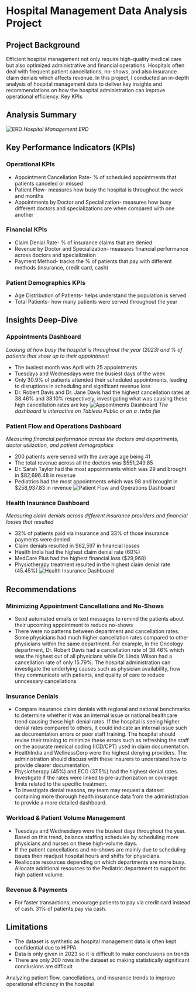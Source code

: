 # Hospital Management Data Analysis Project

## Project Background
Efficient hospital management not only require high-quality medical care but also optimized administrative and financial operations. Hospitals often deal with frequent patient cancellations, no-shows, and also insurance claim denials which affects revenue. In this project, I conducted an in-depth analysis of hospital management data to deliver key insights and recommendations on how the hospital administration can improve operational efficiency. Key KPIs

## Analysis Summary




![ERD](https://github.com/jaylenroope-afk/Hospital-Management-/blob/main/ERD%20for%20Healthcare%20Data%20(1).png?raw=true)
*Hospital Management ERD*

## Key Performance Indicators (KPIs)
### Operational KPIs
- Appointment Cancellation Rate- % of scheduled appointments that patients canceled or missed
- Patient Flow- measures how busy the hospital is throughout the week and months
- Appointments by Doctor and Specialization- measures how busy different doctors and specializations are when compared with one another

### Financial KPIs
- Claim Denial Rate- % of insurance claims that are denied
- Revenue by Doctor and Specialization- measures financial performance across doctors and specialization
- Payment Method- tracks the % of patients that pay with different methods (insurance, credit card, cash)

### Patient Demographics KPIs
- Age Distribution of Patients- helps understand the population is served
- Total Patients- how many patients were served throughout the year

## Insights Deep-Dive
### Appointments Dashboard
*Looking at how busy the hospital is throughout the year (2023) and % of patients that show up to their appointment*

- The busiest month was April with 25 appointments
- Tuesdays and Wednesdays were the busiest days of the week
- Only 30.9% of patients attended their scheduled appointments, leading to disruptions in scheduling and significant revenue loss
- Dr. Robert Davis and Dr. Jane Davis had the highest cancellation rates at 38.46% and 38.10% respectively, investigating what was causing these high cancellation rates are key
![Appointments Dashboard](https://github.com/jaylenroope-afk/Hospital-Management-/blob/main/Tableau/png/Appointment%20Cancellations%20and%20No-Shows%20Dashboard.png?raw=true)
*The dashboard is interactive on Tableau Public or on a .twbx file*

### Patient Flow and Operations Dashboard
*Measuring financial performance across the doctors and departments, doctor utilization, and patient demographics*

- 200 patients were served with the average age being 41
- The total revenue across all the doctors was $551,249.85
- Dr. Sarah Taylor had the most appointments which was 29 and brought in $82,696.48 in revenue
- Pediatrics had the most appointments which was 98 and brought in $258,937.83 in revenue
![Patient Flow and Operations Dashboard](https://github.com/jaylenroope-afk/Hospital-Management-/blob/main/Tableau/png/Patient%20Flow%20&%20Operations%20Dashboard.png?raw=true)

### Health Insurance Dashboard
*Measuring claim denials across different insurance providers and financial losses that resulted*

- 32% of patients paid via insurance and 33% of those insurance payments were denied
- Claim denials resulted in $62,597 in financial losses
- Health India had the highest claim denial rate (60%)
- MedCare Plus had the highest financial loss ($29,968)
- Physiotherapy treatment resulted in the highest claim denial rate (45.45%) 
![Health Insurance Dashboard](https://github.com/jaylenroope-afk/Hospital-Management-/blob/main/Tableau/png/Health%20Insurance%20Dashboard.png?raw=true)

## Recommendations

### Minimizing Appointment Cancellations and No-Shows
- Send automated emails or text messages to remind the patients about their upcoming appointment to reduce no-shows
- There were no patterns between department and cancellation rates. Some physicians had much higher cancellation rates compared to other physicians within the same department. For example, in the Oncology department, Dr. Robert Davis had a cancellation rate of 38.46% which was the highest out of all physicians while Dr. Linda Wilson had a cancellation rate of only 15.79%. The hospital administration can investigate the underlying causes such as physician availability, how they communicate with patients, and quality of care to reduce unncessary cancellations

### Insurance Denials
- Compare insurance claim denials with regional and national benchmarks to determine whether it was an internal issue or national healthcare trend causing these high denial rates. If the hospital is seeing higher denial rates compared to others, it could indicate an internal issue such as documentation errors or poor staff training. The hospital should revise their training to minimize these errors such as refreshing the staff on the accurate medical coding (ICD/CPT) used in claim documentation.
- HealthIndia and WellnessCorp were the highest denying providers. The administration should discuss with these insurers to understand how to provide clearer documentation.
- Physiotherapy (45%) and ECG (37.5%) had the highest denial rates. Investigate if the rates were linked to pre-authorization or coverage limits related to the specific treatment.
- To investigate denial reasons, my team may request a dataset containing more thorough health insurance data from the administration to provide a more detailed dashboard. 

### Workload & Patient Volume Management
- Tuesdays and Wednesdays were the busiest days throughout the year. Based on this trend, balance staffing schedules by scheduling more physicians and nurses on these high-volume days.
- If the patient cancellations and no-shows are mainly due to scheduling issues then readjust hospital hours and shifts for physicians.
- Reallocate resources depending on which departments are more busy. Allocate additional resources to the Pediatric department to support its high patient volume.

### Revenue & Payments
- For faster transactions, encourage patients to pay via credit card instead of cash. 31% of patients pay via cash.

## Limitations
- The dataset is synthetic as hospital management data is often kept confidential due to HIPPA
- Data is only given in 2023 so it is difficult to make conclusions on trends
- There are only 200 rows in the dataset so making statistically significant conclusions are difficult  


                                                                                  
Analyzing patient flow, cancellations, and insurance trends to improve operational efficiency in the hospital 
